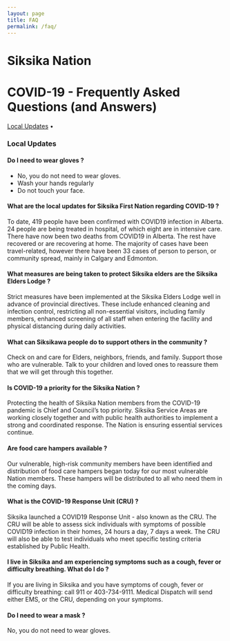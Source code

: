 ```yaml
---
layout: page
title: FAQ
permalink: /faq/
---
```


# Siksika Nation
# COVID-19 - Frequently Asked Questions (and Answers)

[Local Updates](#local-updates) • 


### Local Updates 

#### Do I need to wear gloves ? 
* No, you do not need to wear gloves.
* Wash your hands regularly
* Do not touch your face. 

#### What are the local updates for Siksika First Nation regarding COVID-19 ?
To date, 419 people have been confirmed with COVID19 infection in Alberta. 24 people are being treated in hospital, of which eight are in intensive care. There have now been two deaths from COVID19 in Alberta.  The rest have recovered or are recovering at home. The majority of cases have been travel-related, however there have been 33 cases of person to person, or community spread, mainly in Calgary and Edmonton. 

#### What measures are being taken to protect Siksika elders are the Siksika Elders Lodge ?
Strict measures have been implemented at the Siksika Elders Lodge well in advance of provincial directives. These include enhanced cleaning and infection control, restricting all non-essential visitors, including family members, enhanced screening of all staff when entering the facility and physical distancing during daily activities. 

#### What can Siksikawa people do to support others in the community ?
Check on and care for Elders, neighbors, friends, and family. Support those who are vulnerable.  Talk to your children and loved ones to reassure them that we will get through this together. 

#### Is COVID-19 a priority for the Siksika Nation ? 
Protecting the health of Siksika Nation members from the COVID-19 pandemic is Chief and Council’s top priority.  Siksika Service Areas are working closely together and with public health authorities to implement a strong and coordinated response. The Nation is ensuring essential services continue.  

#### Are food care hampers available ?
Our vulnerable, high-risk community members have been identified and distribution of food care hampers began today for our most vulnerable Nation members.  These hampers will be distributed to all who need them in the coming days. 

#### What is the COVID-19 Response Unit (CRU) ?
Siksika launched a COVID19 Response Unit - also known as the CRU.  The CRU will be able to assess sick individuals with symptoms of possible COVID19 infection in their homes, 24 hours a day, 7 days a week. The CRU will also be able to test individuals who meet specific testing criteria established by Public Health.  

#### I live in Siksika and am experiencing symptoms such as a cough, fever or difficulty breathing. What do I do ?
If you are living in Siksika and you have symptoms of cough, fever or difficulty breathing: call 911 or 403-734-9111. Medical Dispatch will send either EMS, or the CRU, depending on your symptoms.

#### Do I need to wear a mask ?
No, you do not need to wear gloves.
